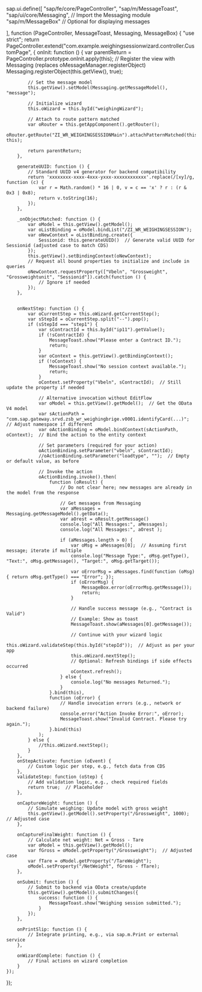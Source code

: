 sap.ui.define([
    "sap/fe/core/PageController",
    "sap/m/MessageToast",
    "sap/ui/core/Messaging",  // Import the Messaging module
    "sap/m/MessageBox"        // Optional for displaying messages

], function (PageController, MessageToast, Messaging, MessageBox) {
    "use strict";
    return PageController.extend("com.example.weighingsessionwizard.controller.CustomPage", {
        onInit: function () {
            var parentReturn = PageController.prototype.onInit.apply(this);
            // Register the view with Messaging (replaces oMessageManager.registerObject)
            Messaging.registerObject(this.getView(), true);

            // Set the message model 
            this.getView().setModel(Messaging.getMessageModel(), "message");

            // Initialize wizard
            this.oWizard = this.byId("weighingWizard");

            // Attach to route pattern matched
            var oRouter = this.getAppComponent().getRouter();
            oRouter.getRoute("ZI_WR_WEIGHINGSESSIONMain").attachPatternMatched(this._onObjectMatched, this);

            return parentReturn;
        },

        generateUUID: function () {
            // Standard UUID v4 generator for backend compatibility
            return 'xxxxxxxx-xxxx-4xxx-yxxx-xxxxxxxxxxxx'.replace(/[xy]/g, function (c) {
                var r = Math.random() * 16 | 0, v = c == 'x' ? r : (r & 0x3 | 0x8);
                return v.toString(16);
            });
        },

        _onObjectMatched: function () {
            var oModel = this.getView().getModel();
            var oListBinding = oModel.bindList("/ZI_WR_WEIGHINGSESSION");
            var oNewContext = oListBinding.create({
                Sessionid: this.generateUUID()  // Generate valid UUID for Sessionid (adjusted case to match CDS)
            });
            this.getView().setBindingContext(oNewContext);
            // Request all bound properties to initialize and include in queries
            oNewContext.requestProperty(["Vbeln", "Grossweight", "Grossweightunit", "Sessionid"]).catch(function () {
                // Ignore if needed
            });
        },


        onNextStep: function () {
            var oCurrentStep = this.oWizard.getCurrentStep();
            var sStepId = oCurrentStep.split("--").pop();
            if (sStepId === "step1") {
                var sContractId = this.byId("ip11").getValue();
                if (!sContractId) {
                    MessageToast.show("Please enter a Contract ID.");
                    return;
                }
                var oContext = this.getView().getBindingContext();
                if (!oContext) {
                    MessageToast.show("No session context available.");
                    return;
                }
                oContext.setProperty("Vbeln", sContractId);  // Still update the property if needed

                // Alternative invocation without EditFlow
                var oModel = this.getView().getModel();  // Get the OData V4 model
                var sActionPath = "com.sap.gateway.srvd.zsb_wr_weighingbrige.v0001.identifyCard(...)";  // Adjust namespace if different
                var oActionBinding = oModel.bindContext(sActionPath, oContext);  // Bind the action to the entity context

                // Set parameters (required for your action)
                oActionBinding.setParameter("vbeln", sContractId);
                //oActionBinding.setParameter("loadtype", "");  // Empty or default value, as before

                // Invoke the action
                oActionBinding.invoke().then(
                    function (oResult) {
                        // Do not clear here; new messages are already in the model from the response

                        // Get messages from Messaging
                        var aMessages = Messaging.getMessageModel().getData();
                        var aOrest = oResult.getMessage()
                        console.log("All Messages:", aMessages);
                        console.log("All Messages:", aOrest );

                        if (aMessages.length > 0) {
                            var oMsg = aMessages[0];  // Assuming first message; iterate if multiple
                            console.log("Message Type:", oMsg.getType(), "Text:", oMsg.getMessage(), "Target:", oMsg.getTarget());

                            var oErrorMsg = aMessages.find(function (oMsg) { return oMsg.getType() === "Error"; });
                            if (oErrorMsg) {
                                MessageBox.error(oErrorMsg.getMessage());
                                return;
                            }

                            // Handle success message (e.g., "Contract is Valid")
                            // Example: Show as toast
                            MessageToast.show(aMessages[0].getMessage());

                            // Continue with your wizard logic
                            this.oWizard.validateStep(this.byId("stepId"));  // Adjust as per your app
                            this.oWizard.nextStep();
                            // Optional: Refresh bindings if side effects occurred
                            oContext.refresh();
                        } else {
                            console.log("No messages Returned.");
                        }
                    }.bind(this),
                    function (oError) {
                        // Handle invocation errors (e.g., network or backend failure)
                        console.error("Action Invoke Error:", oError);
                        MessageToast.show("Invalid Contract. Please try again.");
                    }.bind(this)
                );
            } else {
                //this.oWizard.nextStep();
            }
        },
        onStepActivate: function (oEvent) {
            // Custom logic per step, e.g., fetch data from CDS
        },
        validateStep: function (oStep) {
            // Add validation logic, e.g., check required fields
            return true;  // Placeholder
        },

        onCaptureWeight: function () {
            // Simulate weighing: Update model with gross weight
            this.getView().getModel().setProperty("/Grossweight", 1000);  // Adjusted case
        },

        onCaptureFinalWeight: function () {
            // Calculate net weight: Net = Gross - Tare
            var oModel = this.getView().getModel();
            var fGross = oModel.getProperty("/Grossweight");  // Adjusted case
            var fTare = oModel.getProperty("/TareWeight");
            oModel.setProperty("/NetWeight", fGross - fTare);
        },

        onSubmit: function () {
            // Submit to backend via OData create/update
            this.getView().getModel().submitChanges({
                success: function () {
                    MessageToast.show("Weighing session submitted.");
                }
            });
        },

        onPrintSlip: function () {
            // Integrate printing, e.g., via sap.m.Print or external service
        },

        onWizardComplete: function () {
            // Final actions on wizard completion
        }
    });
});
